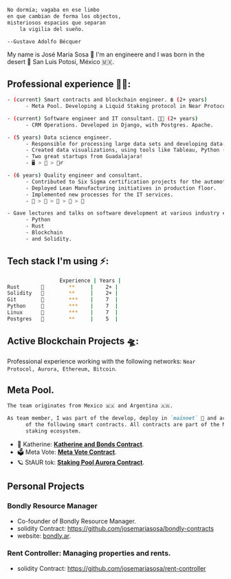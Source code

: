 ```txt
No dormía; vagaba en ese limbo
en que cambian de forma los objectos,
misteriosos espacios que separan
    la vigilia del sueño.

--Gustavo Adolfo Bécquer
```

My name is José Maria Sosa 🦡 I'm an engineere and I was born in the desert 🌵 San Luis Potosí, México 🇲🇽.

## **Professional experience 🧑‍🚀:**

```sh
- (current) Smart contracts and blockchain engineer. ฿ (2+ years)
      - Meta Pool. Developing a Liquid Staking protocol in Near Protocol and Ethereum.

- (current) Software engineer and IT consultant. 👨‍💻 (2+ years)
      - CRM Operations. Developed in Django, with Postgres. Apache.

- (5 years) Data science engineer.
      - Responsible for processing large data sets and developing data-driven solutions (ETL).
      - Created data visualizations, using tools like Tableau, Python (Pandas, Matplotlib, Seaborn), and SQL.
      - Two great startups from Guadalajara!
      - 🖥 > 🧰 > 👷‍♂️

- (6 years) Quality engineer and consultant.
      - Contributed to Six Sigma certification projects for the automotive industry.
      - Deployed Lean Manufacturing initiatives in production floor.
      - Implemented new processes for the IT services.
      - 🍫 > 🍓 > 🚎 > 🧮 > 🚚 

- Gave lectures and talks on software development at various industry events.
      - Python
      - Rust
      - Blockchain
      - and Solidity.
```

## **Tech stack** I'm using ⚡️:

```sh
                 Experience | Years |
Rust       🦀        **     |    2+ |
Solidity   🦄        **     |    2+ |
Git        🐙        ***    |    7  |
Python     🐍        ***    |    7  |
Linux      🐧        ***    |    7  |
Postgres   🐘        **     |    5  |
```

## **Active Blockchain Projects** 🛸:

Professional experience working with the following networks: `Near Protocol, Aurora, Ethereum, Bitcoin`.

## **Meta Pool**.

```md
The team originates from Mexico 🇲🇽 and Argentina 🇦🇷.

As team member, I was part of the develop, deploy in `mainnet` 🐲 and active operation
      of the following smart contracts. All contracts are part of the Meta Pool liquid
      staking ecosystem.
```

- 🔹 Katherine: [**Katherine and Bonds Contract**](https://github.com/Narwallets/katherine-fundraising).
- 🗳 Meta Vote: [**Meta Vote Contract**](https://github.com/Meta-Pool/meta-vote-contracts).
- 🪐 StAUR tok: [**Staking Pool Aurora Contract**](https://github.com/Meta-Pool/staking-pool-aurora).

## Personal Projects

### Bondly Resource Manager

- Co-founder of Bondly Resource Manager.
- solidity Contract: https://github.com/josemariasosa/bondly-contracts
- website: [bondly.ar](https://bondly.ar/).

### Rent Controller: Managing properties and rents.

- solidity Contract: https://github.com/josemariasosa/rent-controller
